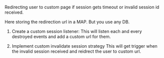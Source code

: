 Redirecting user to custom page if session gets timeout or invalid session id received.

Here storing the redirection url in a MAP. But you use any DB.

1. Create a custom session listener:
    This will listen each and every destroyed events and add a custom url for them.
   
2. Implement custom invalidate session strategy
    This will get trigger when the invalid session received and reidrect the user to custom url.
   